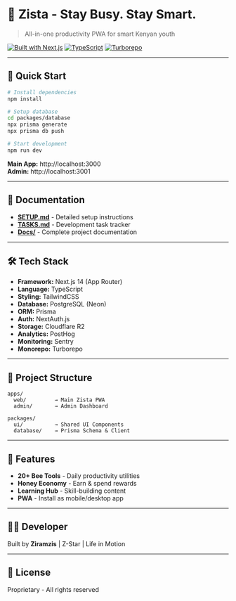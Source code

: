 # 🐝 Zista - Stay Busy. Stay Smart.

> All-in-one productivity PWA for smart Kenyan youth

[![Built with Next.js](https://img.shields.io/badge/Next.js-14-black)](https://nextjs.org/)
[![TypeScript](https://img.shields.io/badge/TypeScript-5.3-blue)](https://www.typescriptlang.org/)
[![Turborepo](https://img.shields.io/badge/Turborepo-Monorepo-red)](https://turbo.build/)

---

## 🚀 Quick Start

```bash
# Install dependencies
npm install

# Setup database
cd packages/database
npx prisma generate
npx prisma db push

# Start development
npm run dev
```

**Main App:** http://localhost:3000  
**Admin:** http://localhost:3001

---

## 📖 Documentation

- **[SETUP.md](./SETUP.md)** - Detailed setup instructions
- **[TASKS.md](./TASKS.md)** - Development task tracker
- **[Docs/](./Docs/)** - Complete project documentation

---

## 🛠️ Tech Stack

- **Framework:** Next.js 14 (App Router)
- **Language:** TypeScript
- **Styling:** TailwindCSS
- **Database:** PostgreSQL (Neon)
- **ORM:** Prisma
- **Auth:** NextAuth.js
- **Storage:** Cloudflare R2
- **Analytics:** PostHog
- **Monitoring:** Sentry
- **Monorepo:** Turborepo

---

## 📂 Project Structure

```
apps/
  web/         → Main Zista PWA
  admin/       → Admin Dashboard

packages/
  ui/          → Shared UI Components
  database/    → Prisma Schema & Client
```

---

## 🍯 Features

- **20+ Bee Tools** - Daily productivity utilities
- **Honey Economy** - Earn & spend rewards
- **Learning Hub** - Skill-building content
- **PWA** - Install as mobile/desktop app

---

## 👨‍💻 Developer

Built by **Ziramzis** | Z-Star | Life in Motion

---

## 📝 License

Proprietary - All rights reserved
